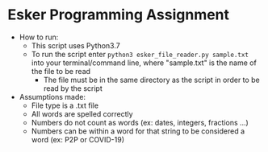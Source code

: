 # Esker Programming Assignment
* How to run:
  * This script uses Python3.7
  * To run the script enter `python3 esker_file_reader.py sample.txt` into your terminal/command line, where "sample.txt" is the name of the file to be read
    * The file must be in the same directory as the script in order to be read by the script
* Assumptions made:
  * File type is a .txt file
  * All words are spelled correctly
  * Numbers do not count as words (ex: dates, integers, fractions ...)
  * Numbers can be within a word for that string to be considered a word (ex: P2P or COVID-19)
